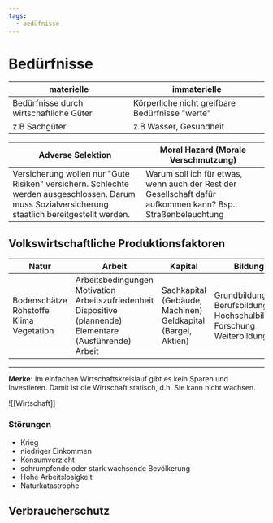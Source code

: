 ```yaml
---
tags:
  - bedüfnisse
---
```

# Bedürfnisse
| materielle                              | immaterielle                                    |
| --------------------------------------- | ----------------------------------------------- |
| Bedürfnisse durch wirtschaftliche Güter | Körperliche nicht greifbare Bedürfnisse "werte" |
| z.B Sachgüter                           | z.B Wasser, Gesundheit                          |

| Adverse Selektion                                                                                                                                  | Moral Hazard (Morale Verschmutzung)                                                                          |
| -------------------------------------------------------------------------------------------------------------------------------------------------- | ------------------------------------------------------------------------------------------------------------ |
| Versicherung wollen nur "Gute Risiken" versichern. Schlechte werden ausgeschlossen. Darum muss Sozialversicherung staatlich bereitgestellt werden. | Warum soll ich für etwas, wenn auch der Rest der Gesellschaft dafür aufkommen kann? Bsp.: Straßenbeleuchtung |

## Volkswirtschaftliche Produktionsfaktoren

| Natur                                            | Arbeit                                                                                                                       | Kapital                                                               | Bildung                                                                         |
| ------------------------------------------------ | ---------------------------------------------------------------------------------------------------------------------------- | --------------------------------------------------------------------- | ------------------------------------------------------------------------------- |
| Bodenschätze<br>Rohstoffe<br>Klima<br>Vegetation | Arbeitsbedingungen<br>Motivation<br>Arbeitszufriedenheit<br>Dispositive<br>(plannende)<br>Elementare<br>(Ausführende) Arbeit | Sachkapital<br>(Gebäude, Machinen)<br>Geldkapital<br>(Bargel, Aktien) | Grundbildung<br>Berufsbildung<br>Hochschulbildung<br>Forschung<br>Weiterbildung |

---
**Merke:**
Im einfachen Wirtschaftskreislauf gibt es kein Sparen und Investieren. Damit ist die Wirtschaft statisch, d.h. Sie kann nicht wachsen.

![[Wirtschaft]]
### Störungen
- Krieg
- niedriger Einkommen
- Konsumverzicht
- schrumpfende oder stark wachsende Bevölkerung
- Hohe Arbeitslosigkeit
- Naturkatastrophe

## Verbraucherschutz
